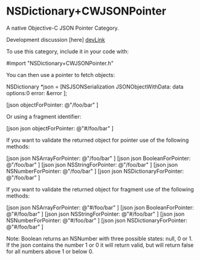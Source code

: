 NSDictionary+CWJSONPointer
==========================

A native Objective-C JSON Pointer Category.

Development discussion [here] [devLink]

[devlink]: https://groups.google.com/forum/#!forum/cwjsonpointer



To use this category, include it in your code with:

#import "NSDictionary+CWJSONPointer.h"


You can then use a pointer to fetch objects:

NSDictionary *json = [NSJSONSerialization JSONObjectWithData: data options:0 error: &error ];

[json objectForPointer: @"/foo/bar"   ]


Or using a fragment identifier:

[json json objectForPointer: @"#/foo/bar" ]


If you want to validate the returned object for pointer use of the following methods:

[json json NSArrayForPointer:      @"/foo/bar" ]
[json json BooleanForPointer:      @"/foo/bar" ]
[json json NSStringForPointer:     @"/foo/bar" ]
[json json NSNumberForPointer:     @"/foo/bar" ]
[json json NSDictionaryForPointer: @"/foo/bar" ]


If you want to validate the returned object for fragment use of the following methods:

[json json NSArrayForPointer:      @"#/foo/bar" ]
[json json BooleanForPointer:      @"#/foo/bar" ]
[json json NSStringForPointer:     @"#/foo/bar" ]
[json json NSNumberForPointer:     @"#/foo/bar" ]
[json json NSDictionaryForPointer: @"#/foo/bar" ]

Note: Boolean returns an NSNumber with three possible states: null, 0 or 1. If the json contains the number 1 or 0 it will return valid, but will return false for all numbers above 1 or below 0.